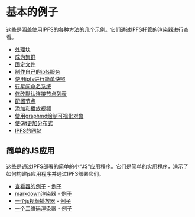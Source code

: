 # 基本的例子
这些是涵盖使用IPFS的各种方法的几个示例。它们通过IPFS托管的渲染器进行查看。

* [处理块](./example-viewer/data.md)
* [成为集群](./example-viewer/network.md)
* [固定文件](./example-viewer/pinning.md)
* [制作自己的ipfs服务](./example-viewer/api/service.md)
* [使用ipfs进行简单快照](./example-viewer/snapshots.md)
* [行星间命名系统](./example-viewer/ipns.md)
* [修改默认连接节点列表](./example-viewer/bootstrap.md)
* [配置节点](./example-viewer/config.md)
* [添加和播放视频](./example-viewer/videos.md)
* [使用graphmd绘制可视化对象](./example-viewer/graphmd.md)
* [使Git更加分布式](./example-viewer/git.md)
* [IPFS的网站](./example-viewer/websites.md)

## 简单的JS应用
这些是通过IPFS部署的简单的小“JS”应用程序。它们是简单的实用程序，演示了如何构建js应用程序并通过IPFS部署它们。

* [查看器的例子](https://github.com/ipfs/website/tree/master/content/docs/examples/example-viewer) - [例子](./example-viewer/home.md)
* [markdown渲染器](https://github.com/ipfs/website/tree/master/content/docs/examples/markdown-viewer) - [例子](https://ipfs.io/docs/examples/markdown-viewer/mdown#./sample.md)
* [一个js视频播放器](https://github.com/ipfs/website/tree/master/content/docs/examples/play) - [例子](https://ipfs.io/docs/examples/play/play#/ipfs/QmTKZgRNwDNZwHtJSjCp6r5FYefzpULfy37JvMt9DwvXse)
* [一个二维码渲染器](https://github.com/ipfs/website/tree/master/content/docs/examples/qr-render) - [例子](https://ipfs.io/docs/examples/qr-render/qr#enter%20text%20here)